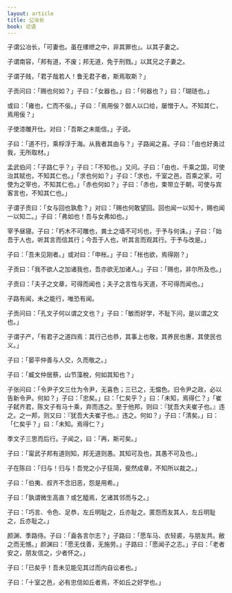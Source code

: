 ```yaml
---
layout: article
title: 公冶长
book: 论语
---
```


子谓公冶长，「可妻也。虽在缧绁之中，非其罪也」。以其子妻之。

子谓南容，「邦有道，不废；邦无道，免于刑戮。」以其兄之子妻之。

子谓子贱，「君子哉若人！鲁无君子者，斯焉取斯？」

子贡问曰：「赐也何如？」子曰：「女器也。」曰：「何器也？」曰：「瑚琏也。」

或曰：「雍也，仁而不佞。」子曰：「焉用佞？御人以口给，屡憎于人。不知其仁，焉用佞？」

子使漆雕开仕。对曰：「吾斯之未能信。」子说。

子曰：「道不行，乘桴浮于海。从我者其由与？」子路闻之喜。子曰：「由也好勇过我，无所取材。」

孟武伯问：「子路仁乎？」子曰：「不知也。」又问。子曰：「由也，千乘之国，可使治其赋也，不知其仁也。」「求也何如？」子曰：「求也，千室之邑，百乘之家，可使为之宰也，不知其仁也。」「赤也何如？」子曰：「赤也，束带立于朝，可使与宾客言也，不知其仁也。」

子谓子贡曰：「女与回也孰愈？」对曰：「赐也何敢望回。回也闻一以知十，赐也闻一以知二。」子曰：「弗如也！吾与女弗如也。」

宰予昼寝。子曰：「朽木不可雕也，粪土之墙不可圬也，于予与何诛。」子曰：「始吾于人也，听其言而信其行；今吾于人也，听其言而观其行。于予与改是。」

子曰：「吾未见刚者。」或对曰：「申枨。」子曰：「枨也欲，焉得刚？」

子贡曰：「我不欲人之加诸我也，吾亦欲无加诸人。」子曰：「赐也，非尔所及也。」

子贡曰：「夫子之文章，可得而闻也；夫子之言性与天道，不可得而闻也。」

子路有闻，未之能行，唯恐有闻。

子贡问曰：「孔文子何以谓之文也？」子曰：「敏而好学，不耻下问，是以谓之文也。」

子谓子产，「有君子之道四焉：其行己也恭，其事上也敬，其养民也惠，其使民也义。」

子曰：「晏平仲善与人交，久而敬之。」

子曰：「臧文仲居蔡，山节藻梲，何如其知也？」

子张问曰：「令尹子文三仕为令尹，无喜色；三已之，无愠色。旧令尹之政，必以告新令尹。何如？」子曰：「忠矣。」曰：「仁矣乎？」曰：「未知，焉得仁？」「崔子弑齐君，陈文子有马十乘，弃而违之。至于他邦，则曰：『犹吾大夫崔子也。』违之。之一邦，则又曰：『犹吾大夫崔子也。』违之。何如？」子曰：「清矣。」曰：「仁矣乎？」曰：「未知。焉得仁？」

季文子三思而后行。子闻之，曰：「再，斯可矣。」

子曰：「甯武子邦有道则知，邦无道则愚。其知可及也，其愚不可及也。」

子在陈曰：「归与！归与！吾党之小子狂简，斐然成章，不知所以裁之。」

子曰：「伯夷、叔齐不念旧恶，怨是用希。」

子曰：「孰谓微生高直？或乞醯焉，乞诸其邻而与之。」

子曰：「巧言、令色、足恭，左丘明耻之，丘亦耻之。匿怨而友其人，左丘明耻之，丘亦耻之。」

颜渊、季路侍。子曰：「盍各言尔志？」子路曰：「愿车马、衣轻裘，与朋友共。敝之而无憾。」颜渊曰：「愿无伐善，无施劳。」子路曰：「愿闻子之志。」子曰：「老者安之，朋友信之，少者怀之。」

子曰：「已矣乎！吾未见能见其过而内自讼者也。」

子曰：「十室之邑，必有忠信如丘者焉，不如丘之好学也。」

